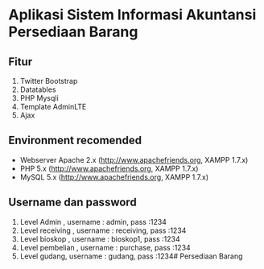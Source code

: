 Aplikasi Sistem Informasi Akuntansi Persediaan Barang
=========

Fitur
------------
1. Twitter Bootstrap
2. Datatables
3. PHP Mysqli
4. Template AdminLTE
5. Ajax

Environment recomended
------------

- Webserver Apache 2.x (http://www.apachefriends.org, XAMPP 1.7.x) 
- PHP 5.x (http://www.apachefriends.org, XAMPP 1.7.x)
- MySQL 5.x (http://www.apachefriends.org, XAMPP 1.7.x)

Username dan password
------------
1. Level Admin , username : admin, pass :1234 
2. Level receiving , username : receiving, pass :1234 
3. Level bioskop , username : bioskop1, pass :1234 
4. Level pembelian , username : purchase, pass :1234 
5. Level gudang, username : gudang, pass :1234# Persediaan Barang
